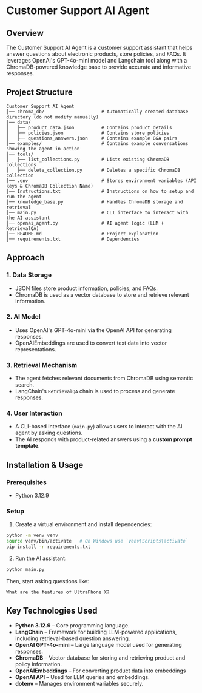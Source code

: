 # **Customer Support AI Agent**  

## Overview  
The Customer Support AI Agent is a customer support assistant that helps answer questions about electronic products, store policies, and FAQs. It leverages OpenAI's GPT-4o-mini model and Langchain tool along with a ChromaDB-powered knowledge base to provide accurate and informative responses.  

## Project Structure  
```
Customer Support AI Agent
│── chroma_db/                     # Automatically created database directory (do not modify manually)
│── data/
│   ├── product_data.json          # Contains product details
│   ├── policies.json              # Contains store policies
│   ├── questions_answers.json     # Contains example Q&A pairs
│── examples/                      # Contains example conversations showing the agent in action
│── tools/
│   ├── list_collections.py        # Lists existing ChromaDB collections
│   ├── delete_collection.py       # Deletes a specific ChromaDB collection
│── .env                           # Stores environment variables (API keys & ChromaDB Collection Name)
│── Instructions.txt               # Instructions on how to setup and run the agent
│── knowledge_base.py              # Handles ChromaDB storage and retrieval
│── main.py                        # CLI interface to interact with the AI assistant
│── openai_agent.py                # AI agent logic (LLM + RetrievalQA)
│── README.md                      # Project explanation
│── requirements.txt               # Dependencies
```

## Approach  

### 1. Data Storage  
- JSON files store product information, policies, and FAQs.  
- ChromaDB is used as a vector database to store and retrieve relevant information.  

### 2. AI Model  
- Uses OpenAI's GPT-4o-mini via the OpenAI API for generating responses.  
- OpenAIEmbeddings are used to convert text data into vector representations.  

### 3. Retrieval Mechanism  
- The agent fetches relevant documents from ChromaDB using semantic search.  
- LangChain's `RetrievalQA` chain is used to process and generate responses.  

### 4. User Interaction  
- A CLI-based interface (`main.py`) allows users to interact with the AI agent by asking questions.  
- The AI responds with product-related answers using a **custom prompt template**.  

## Installation & Usage  

### Prerequisites  
- Python 3.12.9

### Setup  
1. Create a virtual environment and install dependencies:  
```bash
python -m venv venv
source venv/bin/activate   # On Windows use `venv\Scripts\activate`
pip install -r requirements.txt
```

2. Run the AI assistant:  
```bash
python main.py
```
Then, start asking questions like:  
```
What are the features of UltraPhone X?
```

## Key Technologies Used
- **Python 3.12.9** – Core programming language.  
- **LangChain** – Framework for building LLM-powered applications, including retrieval-based question answering.  
- **OpenAI GPT-4o-mini** – Large language model used for generating responses.  
- **ChromaDB** – Vector database for storing and retrieving product and policy information.  
- **OpenAIEmbeddings** – For converting product data into embeddings  
- **OpenAI API** – Used for LLM queries and embeddings.  
- **dotenv** – Manages environment variables securely.
